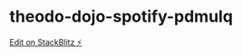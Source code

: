 # theodo-dojo-spotify-pdmulq

[Edit on StackBlitz ⚡️](https://stackblitz.com/edit/theodo-dojo-spotify-pdmulq)